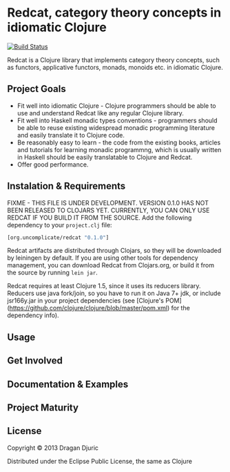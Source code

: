 # Redcat, category theory concepts in idiomatic Clojure
[![Build Status](https://secure.travis-ci.org/uncomplicate/redcat.png)](https://travis-ci.org/uncomplicate/redcat)

Redcat is a Clojure library that implements category theory concepts, such as functors, applicative functors, monads, monoids etc. in idiomatic Clojure.

## Project Goals

* Fit well into idiomatic Clojure - Clojure programmers should be able to use and understand Redcat like any regular Clojure library.
* Fit well into Haskell monadic types conventions - programmers should be able to reuse existing widespread monadic programming literature and easily translate it to Clojure code.
* Be reasonably easy to learn - the code from the existing books, articles and tutorials for learning monadic programmng, which is usually written in Haskell should be easily translatable to Clojure and Redcat.
* Offer good performance.

## Instalation & Requirements
FIXME - THIS FILE IS UNDER DEVELOPMENT. VERSION 0.1.0 HAS NOT BEEN RELEASED TO CLOJARS YET. CURRENTLY, YOU CAN ONLY USE REDCAT IF YOU BUILD IT FROM THE SOURCE.
Add the following dependency to your `project.clj` file:
```clojure
[org.uncomplicate/redcat "0.1.0"]
```

Redcat artifacts are distributed through Clojars, so they will be downloaded by leiningen by default. If you are using other tools for dependency management, you can download Redcat from Clojars.org, or build it from the source by running `lein jar`.

Redcat requires at least Clojure 1.5, since it uses its reducers library.
Reducers use java fork/join, so you have to run it on Java 7+ jdk, or include jsr166y.jar in your project dependencies (see [Clojure's POM] (https://github.com/clojure/clojure/blob/master/pom.xml) for the dependency info).

## Usage

## Get Involved

## Documentation & Examples

## Project Maturity

## License

Copyright © 2013 Dragan Djuric

Distributed under the Eclipse Public License, the same as Clojure
